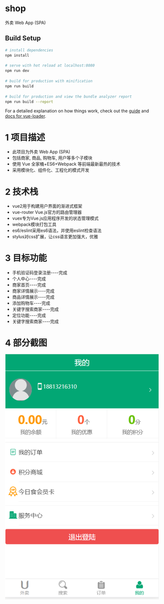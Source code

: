 # shop

外卖 Web App (SPA)

## Build Setup

``` bash
# install dependencies
npm install

# serve with hot reload at localhost:8080
npm run dev

# build for production with minification
npm run build

# build for production and view the bundle analyzer report
npm run build --report
```

For a detailed explanation on how things work, check out the [guide](http://vuejs-templates.github.io/webpack/) and [docs for vue-loader](http://vuejs.github.io/vue-loader).

# 1 项目描述
- 此项目为外卖 Web App (SPA) 
- 包括商家, 商品, 购物车, 用户等多个子模块 
- 使用 Vue 全家桶+ES6+Webpack 等前端最新最热的技术
- 采用模块化、组件化、工程化的模式开发
# 2 技术栈
- vue2用于构建用户界面的渐进式框架
- vue-router Vue.js官方的路由管理器
- vuex专为Vue.js应用程序开发的状态管理模式
- webpack模块打包工具
- es6/eslint采用es6语法，并使用eslint检查语法
- stylus对css扩展，让css语言更加强大，优雅

# 3 目标功能
  * 手机验证码登录注册----完成
  * 个人中心----完成
  * 商家首页----完成
  * 商家详情展示----完成
  * 商品详情展示----完成
  * 添加购物车----完成
  * 关键字搜索商家----完成
  * 定位功能----完成
  * 关键字搜索商家----完成
  
# 4 部分截图
![](https://github.com/huangzhizhen/171208_gshop/raw/master/static/imgs/个人中心.png) 
